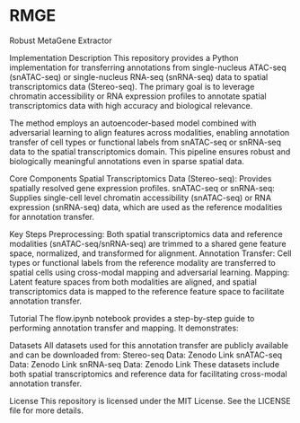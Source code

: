 # RMGE
Robust MetaGene Extractor

Implementation Description
This repository provides a Python implementation for transferring annotations from single-nucleus ATAC-seq (snATAC-seq) or single-nucleus RNA-seq (snRNA-seq) data to spatial transcriptomics data (Stereo-seq). The primary goal is to leverage chromatin accessibility or RNA expression profiles to annotate spatial transcriptomics data with high accuracy and biological relevance.

The method employs an autoencoder-based model combined with adversarial learning to align features across modalities, enabling annotation transfer of cell types or functional labels from snATAC-seq or snRNA-seq data to the spatial transcriptomics domain. This pipeline ensures robust and biologically meaningful annotations even in sparse spatial data.

Core Components
Spatial Transcriptomics Data (Stereo-seq): Provides spatially resolved gene expression profiles.
snATAC-seq or snRNA-seq: Supplies single-cell level chromatin accessibility (snATAC-seq) or RNA expression (snRNA-seq) data, which are used as the reference modalities for annotation transfer.

Key Steps
Preprocessing: Both spatial transcriptomics data and reference modalities (snATAC-seq/snRNA-seq) are trimmed to a shared gene feature space, normalized, and transformed for alignment.
Annotation Transfer: Cell types or functional labels from the reference modality are transferred to spatial cells using cross-modal mapping and adversarial learning.
Mapping: Latent feature spaces from both modalities are aligned, and spatial transcriptomics data is mapped to the reference feature space to facilitate annotation transfer.

Tutorial
The flow.ipynb notebook provides a step-by-step guide to performing annotation transfer and mapping. It demonstrates:

Datasets
All datasets used for this annotation transfer are publicly available and can be downloaded from:
Stereo-seq Data: Zenodo Link
snATAC-seq Data: Zenodo Link
snRNA-seq Data: Zenodo Link
These datasets include both spatial transcriptomics and reference data for facilitating cross-modal annotation transfer.

License
This repository is licensed under the MIT License. See the LICENSE file for more details.
